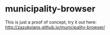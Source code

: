 # municipality-browser

This is just a proof of concept, try it out here: http://zazukoians.github.io/municipality-browser/
